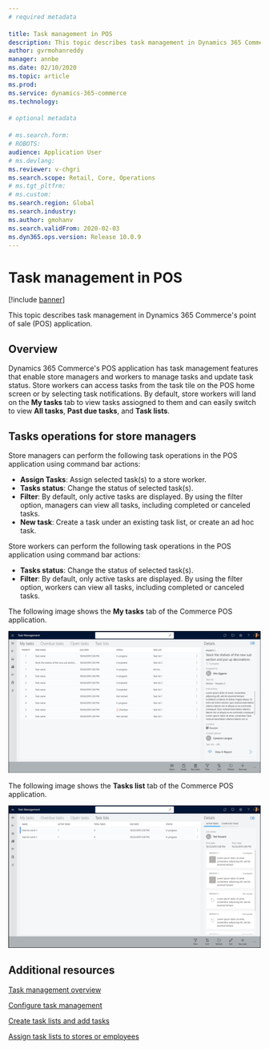 ```yaml
---
# required metadata

title: Task management in POS
description: This topic describes task management in Dynamics 365 Commerce's point of sale (POS) application.
author: gvrmohanreddy
manager: annbe
ms.date: 02/10/2020
ms.topic: article
ms.prod: 
ms.service: dynamics-365-commerce
ms.technology: 

# optional metadata

# ms.search.form:  
# ROBOTS: 
audience: Application User
# ms.devlang: 
ms.reviewer: v-chgri
ms.search.scope: Retail, Core, Operations
# ms.tgt_pltfrm: 
# ms.custom: 
ms.search.region: Global
ms.search.industry: 
ms.author: gmohanv
ms.search.validFrom: 2020-02-03
ms.dyn365.ops.version: Release 10.0.9
---
```


# Task management in POS

[!include [banner](includes/banner.md)]

This topic describes task management in Dynamics 365 Commerce's point of sale (POS) application.

## Overview

Dynamics 365 Commerce's POS application has task management features that enable store managers and workers to manage tasks and update task status. Store workers can access tasks from the task tile on the POS home screen or by selecting task notifications. By default, store workers will land on the **My tasks** tab to view tasks assiogned to them and can easily switch to view **All tasks**, **Past due tasks**, and **Task lists**. 

## Tasks operations for store managers

Store managers can perform the following task operations in the POS application using command bar actions:

- **Assign Tasks**: Assign selected task(s) to a store worker.
- **Tasks status**: Change the status of selected task(s).
- **Filter**: By default, only active tasks are displayed. By using the filter option, managers can view all tasks, including completed or canceled tasks. 
- **New task**: Create a task under an existing task list, or create an ad hoc task.

Store workers can perform the following task operations in the POS application using command bar actions:

- **Tasks status**: Change the status of selected task(s).
- **Filter**: By default, only active tasks are displayed. By using the filter option, workers can view all tasks, including completed or canceled tasks.

The following image shows the **My tasks** tab of the Commerce POS application.

![Task management - "My tasks" tab of the Commerce POS application](media/POS-task-management.png)

The following image shows the **Tasks list** tab of the Commerce POS application.

![Dynamics 365 Commerce - Task management](media/POS-task-lists-management.png)

## Additional resources

[Task management overview](task-mgmt-overview.md)

[Configure task management](task-mgmt-configure.md)

[Create task lists and add tasks](task-mgmt-create-lists.md)

[Assign task lists to stores or employees](task-mgmt-assign-lists.md)

